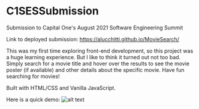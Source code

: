 # C1SESSubmission
Submission to Capital One's August 2021 Software Engineering Summit

Link to deployed submission: https://alucchitti.github.io/MovieSearch/


This was my first time exploring front-end development, so this project was a huge learning experience. But I like to think it turned out not too bad. Simply search for a movie title and hover over the results to see the movie poster (if available) and other details about the specific movie. Have fun searching for movies!

Built with HTML/CSS and Vanilla JavaScript.

Here is a quick demo:
![alt text](https://github.com/alucchitti/MovieSearch/blob/main/images/demo.gif "Gif Demo")
